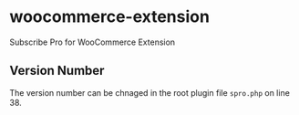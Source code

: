 # woocommerce-extension
Subscribe Pro for WooCommerce Extension

## Version Number
The version number can be chnaged in the root plugin file `spro.php` on line 38.